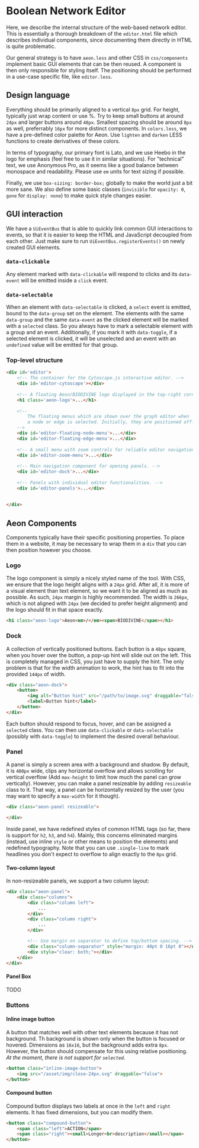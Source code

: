 # Boolean Network Editor

Here, we describe the internal structure of the web-based network editor. This is essentially a thorough breakdown of the `editor.html` file which describes individual components, since documenting them directly in HTML is quite problematic.

Our general strategy is to have `aeon.less` and other CSS in `css/components` implement basic GUI elements that can be then reused. A component is then only responsible for styling itself. The positioning should be performed in a use-case specific file, like `editor.less`.

## Design language

Everything should be primarily aligned to a vertical `8px` grid. For height, typically just wrap content or use %. Try to keep small buttons at around `24px` and larger buttons around `48px`. Smallest spacing should be around `8px` as well, preferrably `16px` for more distinct components. In `colors.less`, we have a pre-defined color palette for Aeon. Use `lighten` and `darken` LESS functions to create derivatives of these colors.

In terms of typography, our primary font is Lato, and we use Heebo in the logo for emphasis (feel free to use it in similar situations). For "technical" text, we use Anonymous Pro, as it seems like a good balance between monospace and readability. Please use `em` units for text sizing if possible.

Finally, we use `box-sizing: border-box;` globally to make the world just a bit more sane. We also define some basic classes (`invisible` for `opacity: 0`, `gone` for `display: none`) to make quick style changes easier.

## GUI interaction

We have a `UiEventBus` that is able to quickly link common GUI interactions to events, so that it
is easier to keep the HTML and JavaScript decoupled from each other. Just make sure to run `UiEventBus.registerEvents()` on newly created GUI elements.

### `data-clickable`

Any element marked with `data-clickable` will respond to clicks and its `data-event` will be emitted inside a `click` event.

### `data-selectable`

When an element with `data-selectable` is clicked, a `select` event is emitted, bound to the `data-group` set on the element. The elements with the same `data-group` and the same `data-event` as the clicked element will be marked with a `selected` class. So you always have to mark a selectable element with a group and an event. Additionally, if you mark it with `data-toggle`, if a selected element is clicked, it will be unselected and an event with an `undefined` value will be emitted for that group.

### Top-level structure

```html
<div id='editor'>
    <!-- The container for the Cytoscape.js interactive editor. -->
    <div id='editor-cytoscape'></div>
    
    <!-- A floating Aeon/BIODIVINE logo displayed in the top-right corner. -->
    <h1 class='aeon-logo'>...</h1>
    
    <!-- 
		The floating menus which are shown over the graph editor when 
		a node or edge is selected. Initially, they are positioned off-screen.
	-->
    <div id='editor-floating-node-menu'>...</div>
    <div id='editor-floating-edge-menu'>...</div>    
    
    <!-- A small menu with zoom controls for reliable editor navigation. -->
    <div id='editor-zoom-menu'>...</div>
    
    <!-- Main navigation component for opening panels. -->
    <div id='editor-dock'>...</div>
    
    <!-- Panels with individual editor functionalities. -->
    <div id='editor-panels'>...</div>
    
    
</div>
```

## Aeon Components

Components typically have their specific positioning properties. To place them in a website, it may be necessary to wrap them in a `div` that you can then position however you choose.

### Logo

The logo component is simply a nicely styled name of the tool. With CSS, we ensure that the logo height aligns with a `24px` grid. After all, it is more of a visual element than text element, so we want it to be aligned as much as possible. As such, `24px` margin is highly recommended. The width is `266px`, which is not aligned with `24px` (we decided to prefer height alignment) and the logo should fit in that space exactly.

```html
<h1 class="aeon-logo">Aeon<em>/</em><span>BIODIVINE</span></h1>
```

### Dock

A collection of vertically positioned buttons. Each button is a `48px` square, when you hover over the button, a pop-up hint will slide out on the left. This is completely managed in CSS, you just have to supply the hint. The only problem is that for the width animation to work, the hint has to fit into the provided `144px` of width.

```html
<div class="aeon-dock">
    <button>
        <img alt="Button hint" src="/path/to/image.svg" draggable="false">
        <label>Button hint</label>
    </button>    
</div>
```

Each button should respond to focus, hover, and can be assigned a `selected` class. You can then use `data-clickable` or `data-selectable` (possibly with `data-toggle`) to implement the desired overall behaviour.

### Panel

A panel is simply a screen area with a background and shadow. By default, it is `480px` wide, clips any horizontal overflow and allows scrolling for vertical overflow (Add `max-height` to limit how much the panel can grow vertically). However, you can make a panel resizeable by adding `resizeable` class to it. That way, a panel can be horizontally resized by the user (you may want to specify a `max-width` for it though).

```html
<div class="aeon-panel resizeable">

</div>
```

Inside panel, we have redefined styles of common HTML tags (so far, there is support for `h2`, `h3`, and `h4`). Mainly, this concerns eliminated margins (instead, use inline `style` or other means to position the elements) and redefined typography. Note that you can use `.single-line` to mark headlines you don't expect to overflow to align exactly to the `8px` grid.

#### Two-column layout

In non-resizeable panels, we support a two column layout:

```html
<div class="aeon-panel">
    <div class="columns">
        <div class="column left">
            ...
        </div>
        <div class="column right">
            ...
        </div>

        <!-- Use margin on separator to define top/bottom spacing. -->
        <div class="column-separator" style="margin: 40pt 0 16pt 0"></div>
        <div style="clear: both;"></div>
    </div>
</div>
```

#### Panel Box

TODO

### Buttons

#### Inline image button

A button that matches well with other text elements because it has not background. Th background is shown only when the button is focused or hovered. Dimensions as `16x16`, but the background adds extra `8px`. However, the button should compensate for this using relative positioning. *At the moment, there is not support for `selected`.*

```html
<button class="inline-image-button">
    <img src="/asset/img/close-24px.svg" draggable="false">
</button>
```

#### Compound button

Compound button displays two labels at once in the `left` and `right` elements. It has fixed dimensions, but you can modify them.

```html
<button class="compound-button">
    <span class="left">ACTION</span>
    <span class="right"><small>Longer<br>description</small></span>
</button>
```